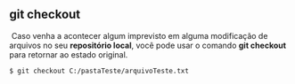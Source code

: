 ## git checkout

​	Caso venha a acontecer algum imprevisto em alguma modificação de arquivos no seu **repositório local**, você pode usar o comando **git checkout** para retornar ao estado original.

```
$ git checkout C:/pastaTeste/arquivoTeste.txt
```

